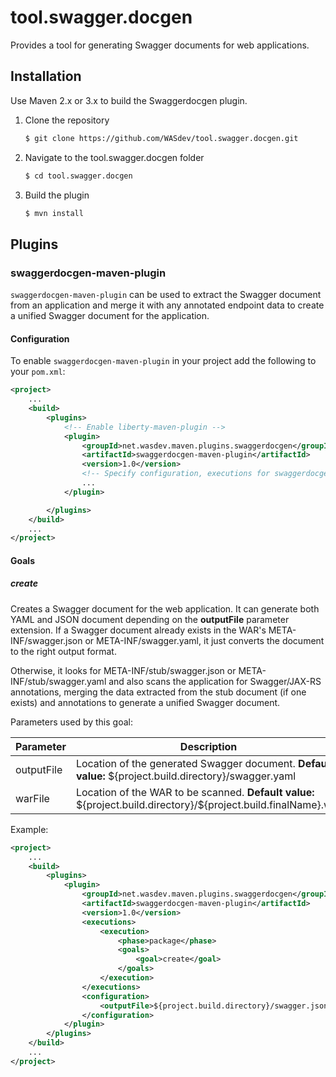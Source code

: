 # tool.swagger.docgen

Provides a tool for generating Swagger documents for web applications.

## Installation

Use Maven 2.x or 3.x to build the Swaggerdocgen plugin.

1. Clone the repository
   ```sh
   $ git clone https://github.com/WASdev/tool.swagger.docgen.git
   ```

2. Navigate to the tool.swagger.docgen folder
   ```sh
   $ cd tool.swagger.docgen
   ```

3. Build the plugin
   ```sh
   $ mvn install
   ```

## Plugins

### swaggerdocgen-maven-plugin

`swaggerdocgen-maven-plugin` can be used to extract the Swagger document from an application and merge it with any annotated endpoint data to create a unified Swagger document for the application.

#### Configuration

To enable `swaggerdocgen-maven-plugin` in your project add the following to your `pom.xml`:

```xml
<project>
    ...
    <build>
        <plugins>
			<!-- Enable liberty-maven-plugin -->
			<plugin>
				<groupId>net.wasdev.maven.plugins.swaggerdocgen</groupId>
				<artifactId>swaggerdocgen-maven-plugin</artifactId>
				<version>1.0</version>
				<!-- Specify configuration, executions for swaggerdocgen-maven-plugin -->
				...
			</plugin>

        </plugins>
    </build>
    ...
</project>
```

#### Goals

##### create
Creates a Swagger document for the web application. It can generate both YAML and JSON document depending on the **outputFile** parameter extension. If a Swagger document already exists in the WAR's META-INF/swagger.json or META-INF/swagger.yaml, it just converts the document to the right output format. 

Otherwise, it looks for META-INF/stub/swagger.json or META-INF/stub/swagger.yaml and also scans the application for Swagger/JAX-RS annotations, merging the data extracted from the stub document (if one exists) and annotations to generate a unified Swagger document.

Parameters used by this goal:

| Parameter | Description | Required |
| --------  | ----------- | -------  |
| outputFile | Location of the generated Swagger document. **Default value:** \${project.build.directory}/swagger.yaml | No |
| warFile| Location of the WAR to be scanned. **Default value:** \${project.build.directory}/\${project.build.finalName}.war | No |

Example:
```xml
<project>
    ...
	<build>
		<plugins>
			<plugin>
				<groupId>net.wasdev.maven.plugins.swaggerdocgen</groupId>
				<artifactId>swaggerdocgen-maven-plugin</artifactId>
				<version>1.0</version>
				<executions>
					<execution>
						<phase>package</phase>
						<goals>
							<goal>create</goal>
						</goals>
					</execution>
				</executions>
				<configuration>
				    <outputFile>${project.build.directory}/swagger.json</outputFile>
				</configuration>
			</plugin>
		</plugins>
	</build>
    ...
</project>
```

